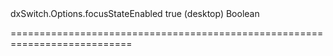 <!--id-->dxSwitch.Options.focusStateEnabled<!--/id-->
<!--merge--><!--/merge-->
<!--default-->true (desktop)<!--/default-->
<!--type-->Boolean<!--/type-->
===========================================================================
